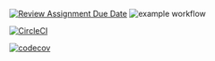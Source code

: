 [![Review Assignment Due Date](https://classroom.github.com/assets/deadline-readme-button-24ddc0f5d75046c5622901739e7c5dd533143b0c8e959d652212380cedb1ea36.svg)](https://classroom.github.com/a/BEwf2YmX)
![example workflow](https://github.com/cpit252/lab-3-TareqB1/actions/workflows/classroom.yml/badge.svg)

[![CircleCI](https://dl.circleci.com/status-badge/img/gh/TareqB1/lab-03-vid/tree/main.svg?style=svg)](https://dl.circleci.com/status-badge/redirect/gh/TareqB1/lab-03-vid/tree/main)

[![codecov](https://codecov.io/gh/TareqB1/lab-03-vid/branch/main/graph/badge.svg?token=ARGZHC4PTK)](https://codecov.io/gh/TareqB1/lab-03-vid)